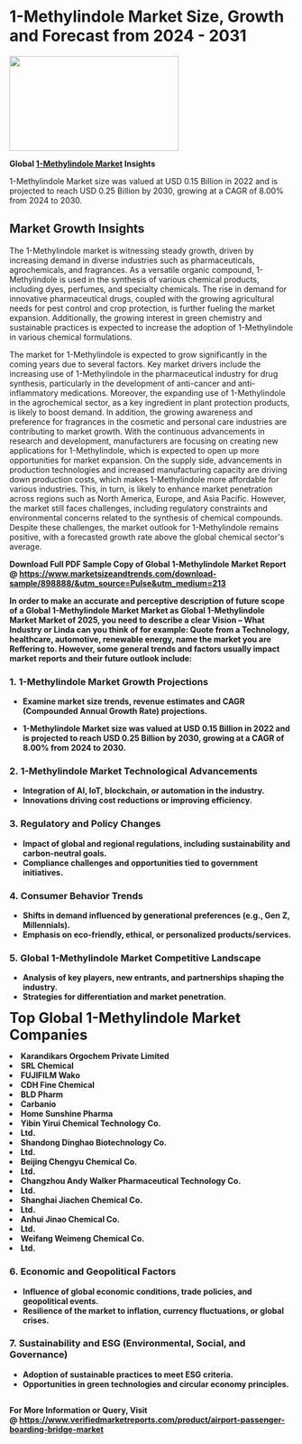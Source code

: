 <H1>1-Methylindole Market Size, Growth and Forecast from 2024 - 2031</H1><img class="aligncenter size-medium wp-image-584254" src="https://thirdeyenews.in/wp-content/uploads/2024/09/Global-Market-Research-300x168.jpeg" alt="" width="300" height="168" /><p><strong>Global&nbsp;<a href="https://www.marketsizeandtrends.com/download-sample/898888/&amp;utm_source=Pulse&amp;utm_medium=213">1-Methylindole Market</a> Insights</strong></p><p>1-Methylindole Market size was valued at USD 0.15 Billion in 2022 and is projected to reach USD 0.25 Billion by 2030, growing at a CAGR of 8.00% from 2024 to 2030.</p><p><h2>Market Growth Insights</h2> <p>The 1-Methylindole market is witnessing steady growth, driven by increasing demand in diverse industries such as pharmaceuticals, agrochemicals, and fragrances. As a versatile organic compound, 1-Methylindole is used in the synthesis of various chemical products, including dyes, perfumes, and specialty chemicals. The rise in demand for innovative pharmaceutical drugs, coupled with the growing agricultural needs for pest control and crop protection, is further fueling the market expansion. Additionally, the growing interest in green chemistry and sustainable practices is expected to increase the adoption of 1-Methylindole in various chemical formulations.</p> <p><strong></strong></p> <p>The market for 1-Methylindole is expected to grow significantly in the coming years due to several factors. Key market drivers include the increasing use of 1-Methylindole in the pharmaceutical industry for drug synthesis, particularly in the development of anti-cancer and anti-inflammatory medications. Moreover, the expanding use of 1-Methylindole in the agrochemical sector, as a key ingredient in plant protection products, is likely to boost demand. In addition, the growing awareness and preference for fragrances in the cosmetic and personal care industries are contributing to market growth. With the continuous advancements in research and development, manufacturers are focusing on creating new applications for 1-Methylindole, which is expected to open up more opportunities for market expansion. On the supply side, advancements in production technologies and increased manufacturing capacity are driving down production costs, which makes 1-Methylindole more affordable for various industries. This, in turn, is likely to enhance market penetration across regions such as North America, Europe, and Asia Pacific. However, the market still faces challenges, including regulatory constraints and environmental concerns related to the synthesis of chemical compounds. Despite these challenges, the market outlook for 1-Methylindole remains positive, with a forecasted growth rate above the global chemical sector's average. <p><strong></p><p><span class=""><strong>Download Full PDF Sample Copy of Global 1-Methylindole Market Report</strong> @ <a href="https://www.marketsizeandtrends.com/download-sample/898888/&amp;utm_source=Pulse&amp;utm_medium=213" target="_blank">https://www.marketsizeandtrends.com/download-sample/898888/&amp;utm_source=Pulse&amp;utm_medium=213</a></span></p><p>In order to make an accurate and perceptive description of future scope of a Global&nbsp;1-Methylindole Market Market as Global&nbsp;1-Methylindole Market Market of 2025, you need to describe a clear Vision &ndash; What Industry or Linda can you think of for example: Quote from a Technology, healthcare, automotive, renewable energy, name the market you are Reffering to. However, some general trends and factors usually impact market reports and their future outlook include:</p><h3>1.&nbsp;<strong>1-Methylindole Market Growth Projections</strong></h3><ul><li>Examine market size trends, revenue estimates and CAGR (Compounded Annual Growth Rate) projections.</li><li><p>1-Methylindole Market size was valued at USD 0.15 Billion in 2022 and is projected to reach USD 0.25 Billion by 2030, growing at a CAGR of 8.00% from 2024 to 2030.</p></li></ul><h3>2.&nbsp;<strong>1-Methylindole Market Technological Advancements</strong></h3><ul><li>Integration of AI, IoT, blockchain, or automation in the industry.</li><li>Innovations driving cost reductions or improving efficiency.</li></ul><h3>3.&nbsp;<strong>Regulatory and Policy Changes</strong></h3><ul><li>Impact of global and regional regulations, including sustainability and carbon-neutral goals.</li><li>Compliance challenges and opportunities tied to government initiatives.</li></ul><h3>4.&nbsp;<strong>Consumer Behavior Trends</strong></h3><ul><li>Shifts in demand influenced by generational preferences (e.g., Gen Z, Millennials).</li><li>Emphasis on eco-friendly, ethical, or personalized products/services.</li></ul><h3>5.&nbsp;<strong>Global 1-Methylindole Market Competitive Landscape</strong></h3><ul><li>Analysis of key players, new entrants, and partnerships shaping the industry.</li><li>Strategies for differentiation and market penetration.</li></ul><p data-pm-slice="1 1 []"><span style="color: inherit; font-family: inherit; font-size: 25px;">Top Global 1-Methylindole Market Companies</span></p><div class="" data-test-id=""><p><li>Karandikars Orgochem Private Limited</li><li> SRL Chemical</li><li> FUJIFILM Wako</li><li> CDH Fine Chemical</li><li> BLD Pharm</li><li> Carbanio</li><li> Home Sunshine Pharma</li><li> Yibin Yirui Chemical Technology Co.</li><li> Ltd.</li><li> Shandong Dinghao Biotechnology Co.</li><li> Ltd.</li><li> Beijing Chengyu Chemical Co.</li><li> Ltd.</li><li> Changzhou Andy Walker Pharmaceutical Technology Co.</li><li> Ltd.</li><li> Shanghai Jiachen Chemical Co.</li><li> Ltd.</li><li> Anhui Jinao Chemical Co.</li><li> Ltd.</li><li> Weifang Weimeng Chemical Co.</li><li> Ltd.</li></p></div><h3>6.&nbsp;<strong>Economic and Geopolitical Factors</strong></h3><ul><li>Influence of global economic conditions, trade policies, and geopolitical events.</li><li>Resilience of the market to inflation, currency fluctuations, or global crises.</li></ul><h3>7.&nbsp;<strong>Sustainability and ESG (Environmental, Social, and Governance)</strong></h3><ul><li>Adoption of sustainable practices to meet ESG criteria.</li><li>Opportunities in green technologies and circular economy principles.</li></ul><h2><strong style="font-size: 14px;">For More Information or Query, Visit @&nbsp;</strong><a style="background-color: #ffffff; font-size: 14px;" href="https://www.marketsizeandtrends.com/report/1-methylindole-market/" target="_blank">https://www.verifiedmarketreports.com/product/airport-passenger-boarding-bridge-market</a></h2>
